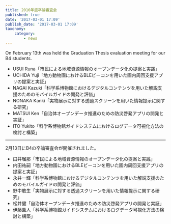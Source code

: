 ```yaml
---
title: 2016年度卒論審査会
published: true
date: '2017-03-01 17:09'
publish_date: '2017-03-01 17:09'
taxonomy:
    category:
        - news
---
```


On February 13th was held the Graduation Thesis evaluation meeting for our B4 students.

- USUI Runa「市民による地域資源情報のオープンデータ化の提案と実践」
- UCHIDA Yuji「地方動物園におけるBLEビーコンを用いた園内周回支援アプリの提案と実証」
- NAGAI Kazuki「科学系博物館におけるデジタルコンテンツを用いた解説支援のためのモバイルガイドの開発と評価」
- NONAKA Kanki「実物展示に対する透過スクリーンを用いた情報提示に関する研究」
- MATSUI Ken「自治体オープンデータ推進のための防災啓発アプリの開発と実証」
- ITO Yukito「科学系博物館ガイドシステムにおけるログデータ可視化方法の検討と構築」

---

2月13日にB4の卒論審査会が開催されました。

- 臼井瑠那「市民による地域資源情報のオープンデータ化の提案と実践」
- 内田祐嗣「地方動物園におけるBLEビーコンを用いた園内周回支援アプリの提案と実証」
- 永井一輝「科学系博物館におけるデジタルコンテンツを用いた解説支援のためのモバイルガイドの開発と評価」
- 野中敢生「実物展示に対する透過スクリーンを用いた情報提示に関する研究」
- 松井健「自治体オープンデータ推進のための防災啓発アプリの開発と実証」
- 伊藤薫人「科学系博物館ガイドシステムにおけるログデータ可視化方法の検討と構築」